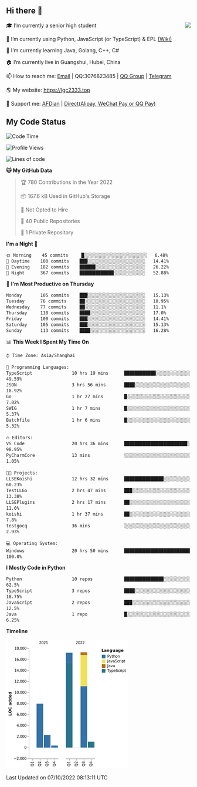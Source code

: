 ## Hi there 👋

<div width="50%">
<img align="right" src="https://github-readme-stats.vercel.app/api?username=lgc2333&show_icons=true" />
</div>

🎓 I’m currently a senior high student

📝 I’m currently using Python, JavaScript (or TypeScript) & EPL [(Wiki)](https://en.wikipedia.org/wiki/Easy_Programming_Language)

📒 I'm currently learning Java, Golang, C++, C#

🏠 I’m currently live in Guangshui, Hubei, China

📫 How to reach me: [Email](mailto:lgc2333@126.com) | QQ:3076823485 | [QQ Group](https://jq.qq.com/?_wv=1027&k=ktwOHdU2) | [Telegram](https://t.me/@lgc2333)

🌎 My website: <https://lgc2333.top>

🤝 Support me: [AFDian](https://afdian.net/@lgc2333) | [Direct(Alipay, WeChat Pay or QQ Pay)](https://s2.loli.net/2022/02/03/MLqe53BjWOAhpcF.png)

## My Code Status

<!--START_SECTION:waka-->
![Code Time](http://img.shields.io/badge/Code%20Time-782%20hrs%2038%20mins-blue)

![Profile Views](http://img.shields.io/badge/Profile%20Views-2-blue)

![Lines of code](https://img.shields.io/badge/From%20Hello%20World%20I%27ve%20Written-46%20Thousand%20lines%20of%20code-blue)

**🐱 My GitHub Data** 

> 🏆 780 Contributions in the Year 2022
 > 
> 📦 167.6 kB Used in GitHub's Storage 
 > 
> 🚫 Not Opted to Hire
 > 
> 📜 40 Public Repositories 
 > 
> 🔑 1 Private Repository 
 > 
**I'm a Night 🦉** 

```text
🌞 Morning    45 commits     █░░░░░░░░░░░░░░░░░░░░░░░░   6.48% 
🌆 Daytime    100 commits    ███░░░░░░░░░░░░░░░░░░░░░░   14.41% 
🌃 Evening    182 commits    ██████░░░░░░░░░░░░░░░░░░░   26.22% 
🌙 Night      367 commits    █████████████░░░░░░░░░░░░   52.88%

```
📅 **I'm Most Productive on Thursday** 

```text
Monday       105 commits    ███░░░░░░░░░░░░░░░░░░░░░░   15.13% 
Tuesday      76 commits     ██░░░░░░░░░░░░░░░░░░░░░░░   10.95% 
Wednesday    77 commits     ██░░░░░░░░░░░░░░░░░░░░░░░   11.1% 
Thursday     118 commits    ████░░░░░░░░░░░░░░░░░░░░░   17.0% 
Friday       100 commits    ███░░░░░░░░░░░░░░░░░░░░░░   14.41% 
Saturday     105 commits    ███░░░░░░░░░░░░░░░░░░░░░░   15.13% 
Sunday       113 commits    ████░░░░░░░░░░░░░░░░░░░░░   16.28%

```


📊 **This Week I Spent My Time On** 

```text
⌚︎ Time Zone: Asia/Shanghai

💬 Programming Languages: 
TypeScript               10 hrs 19 mins      ████████████░░░░░░░░░░░░░   49.59% 
JSON                     3 hrs 56 mins       ████░░░░░░░░░░░░░░░░░░░░░   18.92% 
Go                       1 hr 27 mins        █░░░░░░░░░░░░░░░░░░░░░░░░   7.02% 
SWIG                     1 hr 7 mins         █░░░░░░░░░░░░░░░░░░░░░░░░   5.37% 
Batchfile                1 hr 6 mins         █░░░░░░░░░░░░░░░░░░░░░░░░   5.32%

🔥 Editors: 
VS Code                  20 hrs 36 mins      ████████████████████████░   98.95% 
PyCharmCore              13 mins             ░░░░░░░░░░░░░░░░░░░░░░░░░   1.05%

🐱‍💻 Projects: 
LLSEKoishi               12 hrs 32 mins      ███████████████░░░░░░░░░░   60.23% 
TestLLGo                 2 hrs 47 mins       ███░░░░░░░░░░░░░░░░░░░░░░   13.38% 
LLSEPlugins              2 hrs 17 mins       ██░░░░░░░░░░░░░░░░░░░░░░░   11.0% 
koishi                   1 hr 37 mins        ██░░░░░░░░░░░░░░░░░░░░░░░   7.8% 
testgocq                 36 mins             ░░░░░░░░░░░░░░░░░░░░░░░░░   2.93%

💻 Operating System: 
Windows                  20 hrs 50 mins      █████████████████████████   100.0%

```

**I Mostly Code in Python** 

```text
Python                   10 repos            ███████████████░░░░░░░░░░   62.5% 
TypeScript               3 repos             ████░░░░░░░░░░░░░░░░░░░░░   18.75% 
JavaScript               2 repos             ███░░░░░░░░░░░░░░░░░░░░░░   12.5% 
Java                     1 repo              █░░░░░░░░░░░░░░░░░░░░░░░░   6.25%

```


**Timeline**

![Chart not found](https://raw.githubusercontent.com/lgc2333/lgc2333/main/charts/bar_graph.png) 


 Last Updated on 07/10/2022 08:13:11 UTC
<!--END_SECTION:waka-->
